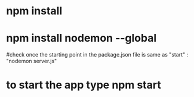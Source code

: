 # npm install
# npm install nodemon --global
#check once the starting point in the package.json file is same as "start" : "nodemon server.js"
# to start the app type npm start

